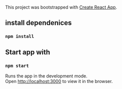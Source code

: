 This project was bootstrapped with [Create React App](https://github.com/facebook/create-react-app).

## install dependenices
### `npm install`

## Start app with
### `npm start`

Runs the app in the development mode.\
Open [http://localhost:3000](http://localhost:3000) to view it in the browser.
